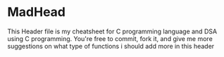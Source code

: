 # MadHead
This Header file is my cheatsheet for C programming language and DSA using C programming.
You're free to commit, fork it, and give me more suggestions on what type of functions i should add more in this header
